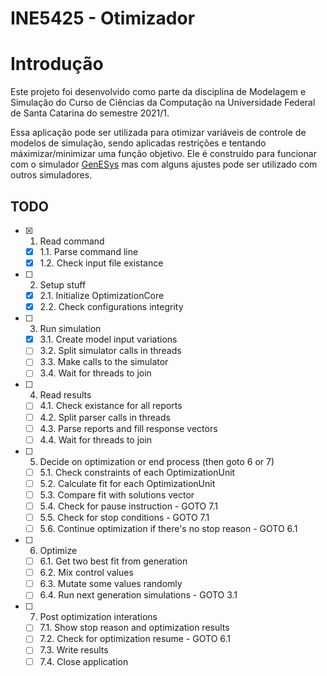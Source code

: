 # INE5425 - Otimizador

# Introdução

Este projeto foi desenvolvido como parte da disciplina de Modelagem e Simulação do Curso de Ciências da Computação na Universidade Federal de Santa Catarina do semestre 2021/1.

Essa aplicação pode ser utilizada para otimizar variáveis de controle de modelos de simulação, sendo aplicadas restrições e tentando máximizar/minimizar uma função objetivo. Ele é construído para funcionar com o simulador [GenESys](https://github.com/rlcancian/2019_2022_GenESyS) mas com alguns ajustes pode ser utilizado com outros simuladores.

## TODO

- [X] 1. Read command
    - [X] 1.1. Parse command line
    - [X] 1.2. Check input file existance

- [ ] 2. Setup stuff
    - [X] 2.1. Initialize OptimizationCore
    - [X] 2.2. Check configurations integrity

- [ ] 3. Run simulation
    - [X] 3.1. Create model input variations
    - [ ] 3.2. Split simulator calls in threads
    - [ ] 3.3. Make calls to the simulator
    - [ ] 3.4. Wait for threads to join

- [ ] 4. Read results
    - [ ] 4.1. Check existance for all reports
    - [ ] 4.2. Split parser calls in threads
    - [ ] 4.3. Parse reports and fill response vectors
    - [ ] 4.4. Wait for threads to join

- [ ] 5. Decide on optimization or end process (then goto 6 or 7)
    - [ ] 5.1. Check constraints of each OptimizationUnit
    - [ ] 5.2. Calculate fit for each OptimizationUnit
    - [ ] 5.3. Compare fit with solutions vector
    - [ ] 5.4. Check for pause instruction - GOTO 7.1
    - [ ] 5.5. Check for stop conditions - GOTO 7.1
    - [ ] 5.6. Continue optimization if there's no stop reason - GOTO 6.1 

- [ ] 6. Optimize
    - [ ] 6.1. Get two best fit from generation
    - [ ] 6.2. Mix control values
    - [ ] 6.3. Mutate some values randomly
    - [ ] 6.4. Run next generation simulations - GOTO 3.1

- [ ] 7. Post optimization interations
    - [ ] 7.1. Show stop reason and optimization results
    - [ ] 7.2. Check for optimization resume - GOTO 6.1
    - [ ] 7.3. Write results
    - [ ] 7.4. Close application
